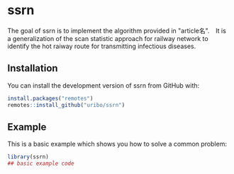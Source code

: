 
<!-- README.md is generated from README.Rmd. Please edit that file -->

# ssrn

<!-- badges: start -->

<!-- badges: end -->

The goal of ssrn is to implement the algorithm provided in "article名".　It is a generalization of the scan statistic approach for railway network to identify the hot raiway route for transmitting infectious diseases. 

## Installation

You can install the development version of ssrn from GitHub with:

``` r
install.packages("remotes")
remotes::install_github("uribo/ssrn")
```

## Example

This is a basic example which shows you how to solve a common problem:

``` r
library(ssrn)
## basic example code
```
